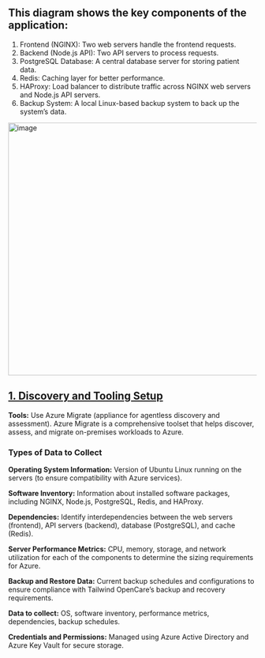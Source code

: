 ## This diagram shows the key components of the application:
1. Frontend (NGINX): Two web servers handle the frontend requests.
2. Backend (Node.js API): Two API servers to process requests.
3. PostgreSQL Database: A central database server for storing patient data.
4. Redis: Caching layer for better performance.
5. HAProxy: Load balancer to distribute traffic across NGINX web servers and Node.js API servers.
6. Backup System: A local Linux-based backup system to back up the system’s data.

<img width="512" alt="image" src="https://github.com/user-attachments/assets/ddd9056d-1314-4719-a7f8-f71dd1ad8f31" />

## <ins>1. Discovery and Tooling Setup</ins>

**Tools:**  Use Azure Migrate (appliance for agentless discovery and assessment).
Azure Migrate is a comprehensive toolset that helps discover, assess, and migrate on-premises workloads to Azure.

### Types of Data to Collect
**Operating System Information:** Version of Ubuntu Linux running on the servers (to ensure compatibility with Azure services).

**Software Inventory:** Information about installed software packages, including NGINX, Node.js, PostgreSQL, Redis, and HAProxy.

**Dependencies:** Identify interdependencies between the web servers (frontend), API servers (backend), database (PostgreSQL), and cache (Redis).

**Server Performance Metrics:** CPU, memory, storage, and network utilization for each of the components to determine the sizing requirements for Azure.

**Backup and Restore Data:** Current backup schedules and configurations to ensure compliance with Tailwind OpenCare’s backup and recovery requirements.

**Data to collect:**  OS, software inventory, performance metrics, dependencies, backup schedules.

**Credentials and Permissions:**  Managed using Azure Active Directory and Azure Key Vault for secure storage.

